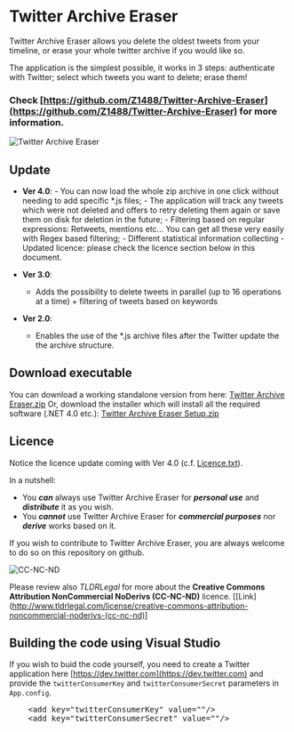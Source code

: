Twitter Archive Eraser
================

Twitter Archive Eraser allows you delete the oldest tweets from your timeline, or erase your whole twitter archive if you would like so.

The application is the simplest possible, it works in 3 steps: authenticate with Twitter; select which tweets you want to delete; erase them!


### Check [https://github.com/Z1488/Twitter-Archive-Eraser](https://github.com/Z1488/Twitter-Archive-Eraser) for more information.

![Twitter Archive Eraser](http://1.bp.blogspot.com/-LCvlx4R6OYM/URuxyFaMuuI/AAAAAAAAENA/esruT56sJlc/s400/step1.png)

Update
----------

- **Ver 4.0**: 
      - You can now load the whole zip archive in one click without needing to add specific *.js files;
      - The application will track any tweets which were not deleted and offers to retry deleting them again or save them on disk for deletion in the future;
      - Filtering based on regular expressions: Retweets, mentions etc... You can get all these very easily with Regex based filtering;
      - Different statistical information collecting
      - Updated licence: please check the licence section below in this document.
		 
- **Ver 3.0**: 
     - Adds the possibility to delete tweets in parallel (up to 16 operations at a time) + filtering of tweets based on keywords

- **Ver 2.0**: 
     - Enables the use of the *.js archive files after the Twitter update the the archive structure.


Download executable
-------------------

You can download a working standalone version from here: [Twitter Archive Eraser.zip](Twitter%20Archive%20Eraser.zip?raw=true)
Or, download the installer which will install all the required software (.NET 4.0 etc.): [Twitter Archive Eraser Setup.zip](Twitter%20Archive%20Eraser%20Setup.zip?raw=true)


Licence
-----------
Notice the licence update coming with Ver 4.0 (c.f. [Licence.txt](Licence.txt)).

In a nutshell:

- You ***can*** always use Twitter Archive Eraser for ***personal use*** and ***distribute*** it as you wish.
- You ***cannot*** use Twitter Archive Eraser for ***commercial purposes*** nor ***derive*** works based on it. 

If you wish to contribute to Twitter Archive Eraser, you are always welcome to do so on this repository on github.

![CC-NC-ND](http://i.creativecommons.org/l/by-nc-nd/3.0/88x31.png)

Please review also *TLDRLegal* for more about the **Creative Commons Attribution NonCommercial NoDerivs (CC-NC-ND)** licence. [[Link](http://www.tldrlegal.com/license/creative-commons-attribution-noncommercial-noderivs-(cc-nc-nd)]

Building the code using Visual Studio
------------------------------------------------------

If you wish to buid the code yourself, you need to create a Twitter application here [https://dev.twitter.com](https://dev.twitter.com) and provide the `twitterConsumerKey` and `twitterConsumerSecret` parameters in `App.config`.
<pre>
	&lt;add key="twitterConsumerKey" value=""/>
	&lt;add key="twitterConsumerSecret" value=""/>
</pre>
